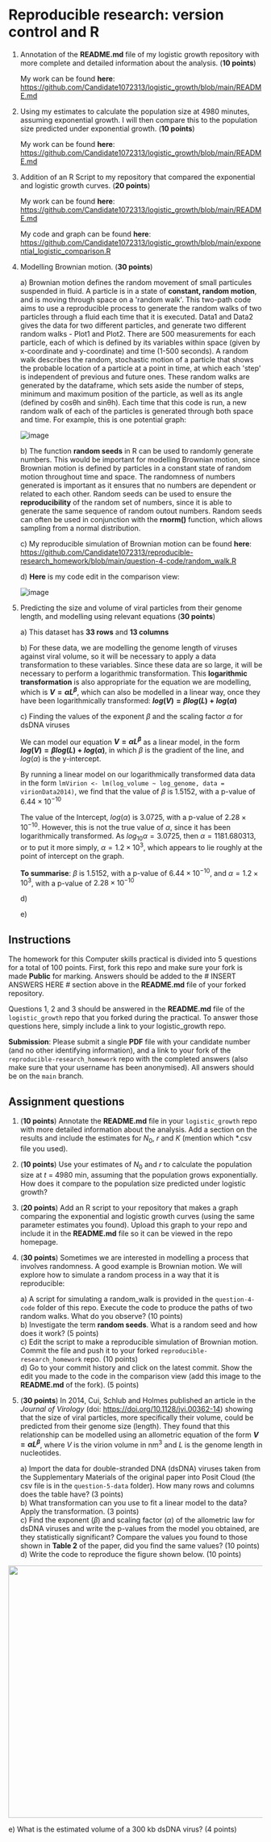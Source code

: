 # Reproducible research: version control and R

1) Annotation of the **README.md** file of my logistic growth repository with more complete and detailed information about the analysis. (**10 points**)

   My work can be found **here**: https://github.com/Candidate1072313/logistic_growth/blob/main/README.md
   
2) Using my estimates to calculate the population size at 4980 minutes, assuming exponential growth. I will then compare this to the population size predicted under exponential growth. (**10 points**)

   My work can be found **here**: https://github.com/Candidate1072313/logistic_growth/blob/main/README.md
   
3) Addition of an R Script to my repository that compared the exponential and logistic growth curves. (**20 points**)

   My work can be found **here**: https://github.com/Candidate1072313/logistic_growth/blob/main/README.md

   My code and graph can be found **here**: https://github.com/Candidate1072313/logistic_growth/blob/main/exponential_logistic_comparison.R

4) Modelling Brownian motion. (**30 points**)

   a) Brownian motion defines the random movement of small particules suspended in fluid. A particle is in a state of **constant, random motion**, and is moving through space on a 'random walk'. This two-path code aims to use a reproducible process to generate the random walks of two particles through a fluid each time that it is executed. Data1 and Data2 gives the data for two different particles, and generate two different random walks - Plot1 and Plot2. There are 500 measurements for each particle, each of which is defined by its variables within space (given by x-coordinate and y-coordinate) and time (1-500 seconds). A random walk describes the random, stochastic motion of a particle that shows the probable location of a particle at a point in time, at which each 'step' is independent of previous and future ones. These random walks are generated by the dataframe, which sets aside the number of steps, minimum and maximum position of the particle, as well as its angle (defined by cosθh  and sinθh). Each time that this code is run, a new random walk of each of the particles is generated through both space and time. For example, this is one potential graph:
   
   ![image](https://github.com/user-attachments/assets/2304211a-3405-4af9-b55d-51c68638d410)

   b) The function **random seeds** in R can be used to randomly generate numbers. This would be important for modelling Brownian motion, since Brownian motion is defined by particles in a constant state of random motion throughout time and space. The randomness of numbers generated is important as it ensures that no numbers are dependent or related to each other. Random seeds can be used to ensure the **reproducibility** of the random set of numbers, since it is able to generate the same sequence of random outout numbers. Random seeds can often be used in conjunction with the **rnorm()** function, which allows sampling from a normal distribution. 

   c) My reproducible simulation of Brownian motion can be found **here**: https://github.com/Candidate1072313/reproducible-research_homework/blob/main/question-4-code/random_walk.R

   d) **Here** is my code edit in the comparison view:
   
      ![image](https://github.com/user-attachments/assets/93d04165-5490-4f84-8f14-0676ff84c5a9)

   
5) Predicting the size and volume of viral particles from their genome length, and modelling using relevant equations (**30 points**)

   a) This dataset has **33 rows** and **13 columns**

   b) For these data, we are modelling the genome length of viruses against viral volume, so it will be necessary to apply a data transformation to these variables. Since these data are so large, it will be necessary to perform a logarithmic transformation. This **logarithmic transformation** is also appropriate for the equation we are modelling, which is **$`V = αL^β `$**, which can also be modelled in a linear way, once they have been logarithmically transformed: **$` log(V) = βlog(L) + log(α)`$**

   c) Finding the values of the exponent $`β`$ and the scaling factor $`α`$ for dsDNA viruses 

     We can model our equation **$`V = αL^β `$** as a linear model, in the form **$` log(V) = βlog(L) + log(α)`$**, in which $`β`$ is the gradient of the line, and  $`log(α)`$ is the y-intercept.

     By running a linear model on our logarithmically transformed data data in the form `lmVirion <- lm(log_volume ~ log_genome, data = virionData2014)`, we find that the value of $`β`$ is $`1.5152`$, with a p-value of $`6.44 \times 10^{-10}`$

     The value of the Intercept, $`log(α)`$ is $`3.0725`$, with a p-value of $`2.28 \times 10^{-10}`$. However, this is not the true value of $`α`$, since it has been logarithmically transformed. As $`log_{10}α = 3.0725`$, then $`α = 1181.680313`$, or to put it more simply, $`α = 1.2\times 10^{3}`$, which appears to lie roughly at the point of intercept on the graph.

   **To summarise**:  $`β`$ is $`1.5152`$, with a p-value of $`6.44 \times 10^{-10}`$, and $`α = 1.2\times 10^{3}`$, with a p-value of $`2.28 \times 10^{-10}`$

   d)

   e) 
     

## Instructions

The homework for this Computer skills practical is divided into 5 questions for a total of 100 points. First, fork this repo and make sure your fork is made **Public** for marking. Answers should be added to the # INSERT ANSWERS HERE # section above in the **README.md** file of your forked repository.

Questions 1, 2 and 3 should be answered in the **README.md** file of the `logistic_growth` repo that you forked during the practical. To answer those questions here, simply include a link to your logistic_growth repo.

**Submission**: Please submit a single **PDF** file with your candidate number (and no other identifying information), and a link to your fork of the `reproducible-research_homework` repo with the completed answers (also make sure that your username has been anonymised). All answers should be on the `main` branch.

## Assignment questions 

1) (**10 points**) Annotate the **README.md** file in your `logistic_growth` repo with more detailed information about the analysis. Add a section on the results and include the estimates for $N_0$, $r$ and $K$ (mention which *.csv file you used).
   
2) (**10 points**) Use your estimates of $N_0$ and $r$ to calculate the population size at $t$ = 4980 min, assuming that the population grows exponentially. How does it compare to the population size predicted under logistic growth? 

3) (**20 points**) Add an R script to your repository that makes a graph comparing the exponential and logistic growth curves (using the same parameter estimates you found). Upload this graph to your repo and include it in the **README.md** file so it can be viewed in the repo homepage.
   
4) (**30 points**) Sometimes we are interested in modelling a process that involves randomness. A good example is Brownian motion. We will explore how to simulate a random process in a way that it is reproducible:

   a) A script for simulating a random_walk is provided in the `question-4-code` folder of this repo. Execute the code to produce the paths of two random walks. What do you observe? (10 points) \
   b) Investigate the term **random seeds**. What is a random seed and how does it work? (5 points) \
   c) Edit the script to make a reproducible simulation of Brownian motion. Commit the file and push it to your forked `reproducible-research_homework` repo. (10 points) \
   d) Go to your commit history and click on the latest commit. Show the edit you made to the code in the comparison view (add this image to the **README.md** of the fork). (5 points) 

5) (**30 points**) In 2014, Cui, Schlub and Holmes published an article in the *Journal of Virology* (doi: https://doi.org/10.1128/jvi.00362-14) showing that the size of viral particles, more specifically their volume, could be predicted from their genome size (length). They found that this relationship can be modelled using an allometric equation of the form **$`V = \alpha L^{\beta}`$**, where $`V`$ is the virion volume in nm<sup>3</sup> and $`L`$ is the genome length in nucleotides.

   a) Import the data for double-stranded DNA (dsDNA) viruses taken from the Supplementary Materials of the original paper into Posit Cloud (the csv file is in the `question-5-data` folder). How many rows and columns does the table have? (3 points)\
   b) What transformation can you use to fit a linear model to the data? Apply the transformation. (3 points) \
   c) Find the exponent ($\beta$) and scaling factor ($\alpha$) of the allometric law for dsDNA viruses and write the p-values from the model you obtained, are they statistically significant? Compare the values you found to those shown in **Table 2** of the paper, did you find the same values? (10 points) \
   d) Write the code to reproduce the figure shown below. (10 points) 

  <p align="center">
     <img src="https://github.com/josegabrielnb/reproducible-research_homework/blob/main/question-5-data/allometric_scaling.png" width="600" height="500">
  </p>

  e) What is the estimated volume of a 300 kb dsDNA virus? (4 points) 

   

